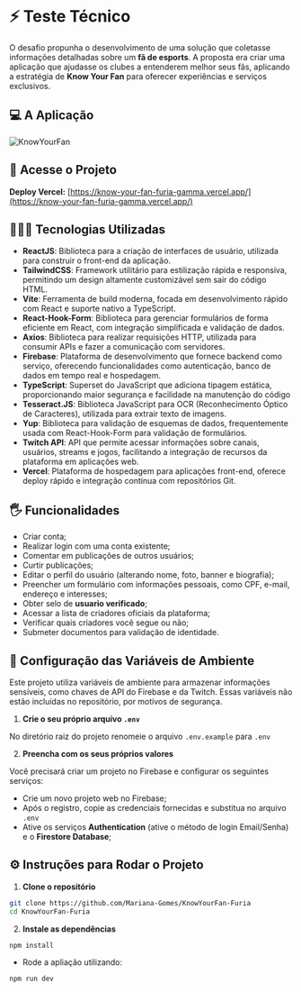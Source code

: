 # ⚡ Teste Técnico  

O desafio propunha o desenvolvimento de uma solução que coletasse informações detalhadas sobre um **fã de esports**. A proposta era criar uma aplicação que ajudasse os clubes a entenderem melhor seus fãs, aplicando a estratégia de **Know Your Fan** para oferecer experiências e serviços exclusivos.

## 💻 A Aplicação

![KnowYourFan](https://github.com/user-attachments/assets/baff08de-f7ac-4a72-9860-07ede25f61e6)

## 🔗 Acesse o Projeto

**Deploy Vercel:** [https://know-your-fan-furia-gamma.vercel.app/](https://know-your-fan-furia-gamma.vercel.app/)

## 👩🏻‍💻 Tecnologias Utilizadas  
- **ReactJS**: Biblioteca para a criação de interfaces de usuário, utilizada para construir o front-end da aplicação.
- **TailwindCSS**: Framework utilitário para estilização rápida e responsiva, permitindo um design altamente customizável sem sair do código HTML.
- **Vite**: Ferramenta de build moderna, focada em desenvolvimento rápido com React e suporte nativo a TypeScript.
- **React-Hook-Form**: Biblioteca para gerenciar formulários de forma eficiente em React, com integração simplificada e validação de dados.  
- **Axios**: Biblioteca para realizar requisições HTTP, utilizada para consumir APIs e fazer a comunicação com servidores. 
- **Firebase**: Plataforma de desenvolvimento que fornece backend como serviço, oferecendo funcionalidades como autenticação, banco de dados em tempo real e hospedagem.
- **TypeScript**: Superset do JavaScript que adiciona tipagem estática, proporcionando maior segurança e facilidade na manutenção do código
- **Tesseract.JS**: Biblioteca JavaScript para OCR (Reconhecimento Óptico de Caracteres), utilizada para extrair texto de imagens.
- **Yup**: Biblioteca para validação de esquemas de dados, frequentemente usada com React-Hook-Form para validação de formulários.
- **Twitch API**: API que permite acessar informações sobre canais, usuários, streams e jogos, facilitando a integração de recursos da plataforma em aplicações web.
- **Vercel**: Plataforma de hospedagem para aplicações front-end, oferece deploy rápido e integração contínua com repositórios Git.

## 🖐️ Funcionalidades

- Criar conta;
- Realizar login com uma conta existente;
- Comentar em publicações de outros usuários;
- Curtir publicações;
- Editar o perfil do usuário (alterando nome, foto, banner e biografia);
- Preencher um formulário com informações pessoais, como CPF, e-mail, endereço e interesses;
- Obter selo de **usuario verificado**;
- Acessar a lista de criadores oficiais da plataforma;
- Verificar quais criadores você segue ou não;
- Submeter documentos para validação de identidade.

## 🔐 Configuração das Variáveis de Ambiente

Este projeto utiliza variáveis de ambiente para armazenar informações sensíveis, como chaves de API do Firebase e da Twitch. Essas variáveis não estão incluídas no repositório, por motivos de segurança.

1. **Crie o seu próprio arquivo `.env`**

No diretório raiz do projeto renomeie o arquivo `.env.example` para `.env`

2. **Preencha com os seus próprios valores**

Você precisará criar um projeto no Firebase e configurar os seguintes serviços:

- Crie um novo projeto web no Firebase;
- Após o registro, copie as credenciais fornecidas e substitua no arquivo `.env`
- Ative os serviços **Authentication** (ative o método de login Email/Senha) e o **Firestore Database**;

## ⚙️ Instruções para Rodar o Projeto  
1. **Clone o repositório**  
```bash
git clone https://github.com/Mariana-Gomes/KnowYourFan-Furia
cd KnowYourFan-Furia
```

2. **Instale as dependências**

```bash
npm install
```

- Rode a apliação utilizando:

```bash
npm run dev
```
